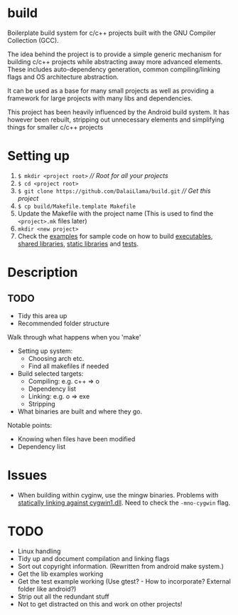 # build #

Boilerplate build system for c/c++ projects built with the GNU Compiler
Collection (GCC).

The idea behind the project is to provide a simple generic mechanism for
building c/c++ projects while abstracting away more advanced elements. These
includes auto-dependency generation, common compiling/linking flags and OS
architecture abstraction.

It can be used as a base for many small projects as well as providing a
framework for large projects with many libs and dependencies.

This project has been heavily influenced by the Android build system. It has
however been rebuilt, stripping out unnecessary elements and simplifying things
for smaller c/c++ projects

# Setting up #

1. `$ mkdir <project root>` *// Root for all your projects*
2. `$ cd <project root>`
3. `$ git clone https://github.com/DalaiLlama/build.git` *// Get this project*
4. `$ cp build/Makefile.template Makefile`
5. Update the Makefile with the project name (This is used to find the
   `<project>.mk` files later)
6. `mkdir <new project>`
7. Check the [examples](example/) for sample code on how to build
   [executables](example/binSample/),
   [shared libraries](example/libSharedSample/),
   [static libraries](example/libStaticSample/) and
   [tests](example/binSample/tests/).


# Description #
## TODO ##
* Tidy this area up
* Recommended folder structure

Walk through what happens when you 'make'

* Setting up system:
    + Choosing arch etc.
    + Find all makefiles if needed
* Build selected targets:
    + Compiling: e.g. c++ => o
    + Dependency list
    + Linking: e.g. o => exe
    + Stripping
* What binaries are built and where they go.

Notable points:
* Knowing when files have been modified
* Dependency list

# Issues #
* When building within cyginw, use the mingw binaries. Problems with
[statically linking against cygwin1.dll](http://stackoverflow.com/questions/340696/can-you-statically-compile-a-cygwin-application).
Need to check the `-mno-cygwin` flag.


# TODO #
* Linux handling
* Tidy up and document compilation and linking flags
* Sort out copyright information. (Rewritten from android make system.)
* Get the lib examples working
* Get the test example working (Use gtest? - How to incorporate? External folder like android?)
* Strip out all the redundant stuff
* Not to get distracted on this and work on other projects!
